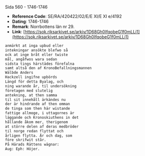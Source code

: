 Sida 560 - 1746-1746

- **Reference Code**: SE/RA/420422/02/E/E XI/E XI e/4192
- **Dating**: 1746-1746
- **Remark**: Norrbottens län nr 29.
- **Link**: [https://sok.riksarkivet.se/arkiv/1D68Gh0IfqobeG1f0mLLi1](https://sok.riksarkivet.se/arkiv/1D68Gh0IfqobeG1f0mLLi1)

```txt linenums="1"
anmärkt at inga upbud eller
intekningar ansökte blefwo så
ock at inge bråt eller twiste
mål, angåfwos wara sedan
sidsta tings härstädes förefalna
samt altså den af KronoBefallningsmannen
Wälbde Anders
Hackzell ingifne upbörds
Längd för detta Byalag, och
ning warande år, til undersökning
företagen med slutelig
antekning, at then samma
til sit innehåll ärkändes nu
der är hindrande af then omman
de tinga som then här wistande
fattige allmoge, i uttagornes är
läggande och Kronoskiuthens in det
hållande åkom mer, therigenom
at större delen af deras medbröder
til norge redan flyttat och
årligen flytta. Är och dag, som
före skrifwit står.
På Härads Rättens wägnar:
Aug: Eph: Höjer.
```
